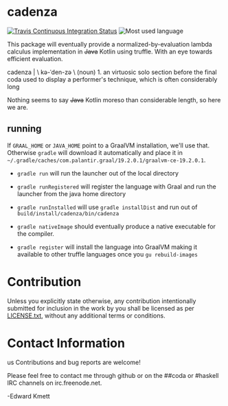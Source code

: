 # cadenza

[![Travis Continuous Integration Status][travis-img]][travis]
![Most used language][top-language-img]

This package will eventually provide a normalized-by-evaluation lambda calculus implementation in ~~Java~~ Kotlin using truffle. With an eye towards efficient evaluation.

cadenza | \ kə-ˈden-zə \ (noun) 1. an virtuosic solo section before the final coda used to display a performer's technique, which is often considerably long

Nothing seems to say ~~Java~~ Kotlin moreso than considerable length, so here we are.

## running

If `GRAAL_HOME` or `JAVA_HOME` point to a GraalVM installation, we'll use that. Otherwise `gradle` will download it automatically and place it in `~/.gradle/caches/com.palantir.graal/19.2.0.1/graalvm-ce-19.2.0.1`.

* `gradle run` will run the launcher out of the local directory

* `gradle runRegistered` will register the language with Graal and run the launcher from the java home directory

* `gradle runInstalled` will use `gradle installDist` and run out of `build/install/cadenza/bin/cadenza`

* `gradle nativeImage` should eventually produce a native executable for the compiler.

* `gradle register` will install the language into GraalVM making it available to other truffle languages once you `gu rebuild-images`

Contribution
============

Unless you explicitly state otherwise, any contribution intentionally submitted
for inclusion in the work by you shall be licensed as per [LICENSE.txt][license], without any
additional terms or conditions.

Contact Information
===================
 us
Contributions and bug reports are welcome!

Please feel free to contact me through github or on the ##coda or #haskell IRC channels on irc.freenode.net.

-Edward Kmett

 [graalvm]: https://www.graalvm.org/downloads
 [travis]: http://travis-ci.org/ekmett/cadenza
 [travis-img]: https://secure.travis-ci.org/ekmett/cadenza.png?branch=master
 [top-language-img]: https://img.shields.io/github/languages/top/ekmett/cadenza
 [license]: https://raw.githubusercontent.com/ekmett/cadenza/master/LICENSE.txt
